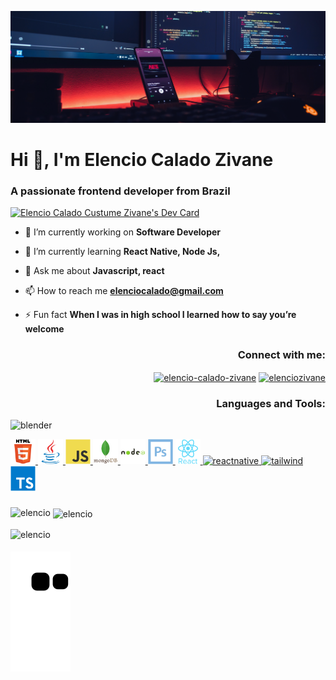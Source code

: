 ![MasterHead](https://github.com/Elencio/Elencio/blob/main/Design%20sem%20nome.png)

<h1 align="left">Hi 👋, I'm Elencio Calado Zivane</h1>
<h3 align="left">A passionate frontend developer from Brazil</h3>

<a  align="right" href="https://app.daily.dev/elencio"><img src="https://api.daily.dev/devcards/b29609e0ec444d339e8c175f14b3fc52.png?r=gtb" width="400" alt="Elencio Calado Custume Zivane's Dev Card"/></a>


- 🔭 I’m currently working on **Software Developer**

- 🌱 I’m currently learning **React Native, Node Js,**

- 💬 Ask me about **Javascript, react**

- 📫 How to reach me **elenciocalado@gmail.com**

- ⚡ Fun fact **When I was in high school I learned how to say you’re welcome**

<h3 align="right">Connect with me:</h3>
<p align="right">
<a href="https://linkedin.com/in/elencio-calado-zivane" target="blank"><img align="center" src="https://raw.githubusercontent.com/rahuldkjain/github-profile-readme-generator/master/src/images/icons/Social/linked-in-alt.svg" alt="elencio-calado-zivane" height="30" width="40" /></a>
<a href="https://discord.gg/elenciozivane" target="blank"><img align="center" src="https://raw.githubusercontent.com/rahuldkjain/github-profile-readme-generator/master/src/images/icons/Social/discord.svg" alt="elenciozivane" height="30" width="40" /></a>
</p>

<h3 align="right">Languages and Tools:</h3>
 <img src="https://download.blender.org/branding/community/blender_community_badge_white.svg" alt="blender" width="40" height="40"/> </a> <a href="https://www.cprogramming.com/" target="_blank" rel="noreferrer"> 




 <img src="https://raw.githubusercontent.com/devicons/devicon/master/icons/html5/html5-original-wordmark.svg" alt="html5" width="40" height="40"/> </a> <a href="https://www.java.com" target="_blank" rel="noreferrer"> 
 <img src="https://raw.githubusercontent.com/devicons/devicon/master/icons/java/java-original.svg" alt="java" width="40" height="40"/> </a> <a href="https://developer.mozilla.org/en-US/docs/Web/JavaScript" target="_blank" rel="noreferrer"> <img src="https://raw.githubusercontent.com/devicons/devicon/master/icons/javascript/javascript-original.svg" alt="javascript" width="40" height="40"/> </a> <a href="https://www.linux.org/" target="_blank" rel="noreferrer">
 <img src="https://raw.githubusercontent.com/devicons/devicon/master/icons/mongodb/mongodb-original-wordmark.svg" alt="mongodb" width="40" height="40"/> </a> <a href="https://nodejs.org" target="_blank" rel="noreferrer"> 
 <img src="https://raw.githubusercontent.com/devicons/devicon/master/icons/nodejs/nodejs-original-wordmark.svg" alt="nodejs" width="40" height="40"/> </a> <a href="https://www.photoshop.com/en" target="_blank" rel="noreferrer"> <img src="https://raw.githubusercontent.com/devicons/devicon/master/icons/photoshop/photoshop-line.svg" alt="photoshop" width="40" height="40"/> </a> <a href="https://reactjs.org/" target="_blank" rel="noreferrer"> 
 <img src="https://raw.githubusercontent.com/devicons/devicon/master/icons/react/react-original-wordmark.svg" alt="react" width="40" height="40"/> </a> <a href="https://reactnative.dev/" target="_blank" rel="noreferrer"> <img src="https://reactnative.dev/img/header_logo.svg" alt="reactnative" width="40" height="40"/> </a> <a href="https://tailwindcss.com/" target="_blank" rel="noreferrer">
 <img src="https://www.vectorlogo.zone/logos/tailwindcss/tailwindcss-icon.svg" alt="tailwind" width="40" height="40"/> </a> <a href="https://www.typescriptlang.org/" target="_blank" rel="noreferrer"> <img src="https://raw.githubusercontent.com/devicons/devicon/master/icons/typescript/typescript-original.svg" alt="typescript" width="40" height="40"/> </a> </p>

###
<p><img align="left" src="https://github-readme-stats.vercel.app/api/top-langs?username=elencio&show_icons=true&locale=en&layout=compact" alt="elencio" /></p>

<p>&nbsp;<img align="center" src="https://github-readme-stats.vercel.app/api?username=elencio&show_icons=true&locale=en" alt="elencio" /></p>

<p><img align="center" src="https://github-readme-streak-stats.herokuapp.com/?user=elencio&" alt="elencio" /></p>


####
<div>

![Snake animation](https://github.com/elencio/elencio/blob/output/github-contribution-grid-snake.svg)

</div>


 
 


